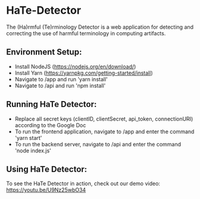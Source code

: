 # HaTe-Detector

The (Ha)rmful (Te)rminology Detector is a web application for detecting and correcting the use of harmful terminology in computing artifacts. 

## Environment Setup:
- Install NodeJS (https://nodejs.org/en/download/)
- Install Yarn (https://yarnpkg.com/getting-started/install)
- Navigate to /app and run 'yarn install'
- Navigate to /api and run 'npm install'


## Running HaTe Detector:
- Replace all secret keys (clientID, clientSecret, api_token, connectionURI) according to the Google Doc
- To run the frontend application, navigate to /app and enter the command 'yarn start'
- To run the backend server, navigate to /api and enter the command 'node index.js'

## Using HaTe Detector:
To see the HaTe Detector in action, check out our demo video: https://youtu.be/U9Nz25wbO34
